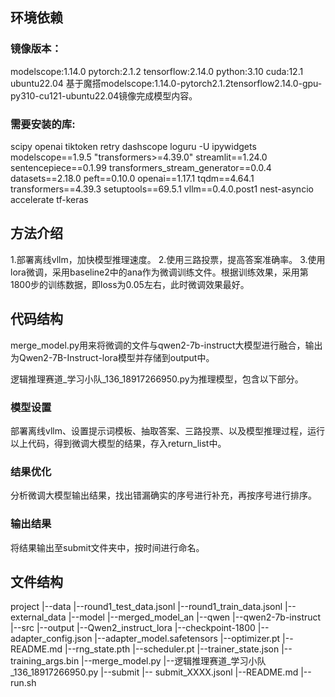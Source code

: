 ## 环境依赖
### 镜像版本：
modelscope:1.14.0
pytorch:2.1.2
tensorflow:2.14.0
python:3.10
cuda:12.1
ubuntu22.04
基于魔搭modelscope:1.14.0-pytorch2.1.2tensorflow2.14.0-gpu-py310-cu121-ubuntu22.04镜像完成模型内容。

### 需要安装的库:
scipy 
openai 
tiktoken 
retry 
dashscope 
loguru 
-U ipywidgets 
modelscope==1.9.5 
"transformers>=4.39.0" 
streamlit==1.24.0 
sentencepiece==0.1.99
transformers_stream_generator==0.0.4
datasets==2.18.0
peft==0.10.0
openai==1.17.1
tqdm==4.64.1
transformers==4.39.3
setuptools==69.5.1
vllm==0.4.0.post1
nest-asyncio
accelerate
tf-keras


## 方法介绍
1.部署离线vllm，加快模型推理速度。
2.使用三路投票，提高答案准确率。
3.使用lora微调，采用baseline2中的ana作为微调训练文件。根据训练效果，采用第1800步的训练数据，即loss为0.05左右，此时微调效果最好。


## 代码结构
merge_model.py用来将微调的文件与qwen2-7b-instruct大模型进行融合，输出为Qwen2-7B-Instruct-lora模型并存储到output中。

逻辑推理赛道_学习小队_136_18917266950.py为推理模型，包含以下部分。
### 模型设置
部署离线vllm、设置提示词模板、抽取答案、三路投票、以及模型推理过程，运行以上代码，得到微调大模型的结果，存入return_list中。
### 结果优化
分析微调大模型输出结果，找出错漏确实的序号进行补充，再按序号进行排序。
### 输出结果
将结果输出至submit文件夹中，按时间进行命名。


## 文件结构
project
    |--data
        |--round1_test_data.jsonl
        |--round1_train_data.jsonl
        |--external_data
    |--model
        |--merged_model_an
        |--qwen
            |--qwen2-7b-instruct
    |--src
        |--output
            |--Qwen2_instruct_lora
                |--checkpoint-1800
                    |--adapter_config.json
                    |--adapter_model.safetensors
                    |--optimizer.pt
                    |--README.md
                    |--rng_state.pth
                    |--scheduler.pt
                    |--trainer_state.json
                    |--training_args.bin
        |--merge_model.py
        |--逻辑推理赛道_学习小队_136_18917266950.py
    |--submit
        |-- submit_XXXX.jsonl
    |--README.md
    |--run.sh


